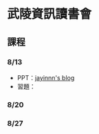# 武陵資訊讀書會
## 課程
### 8/13
- PPT：[jayinnn's blog](https://jayin92.github.io/)
- 習題：

### 8/20

### 8/27     